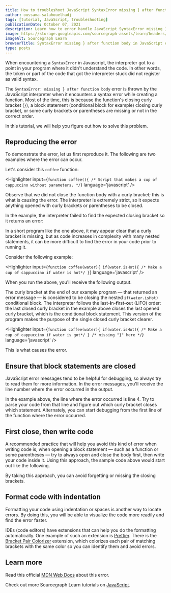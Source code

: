 ```yaml
---
title: How to troubleshoot JavaScript SyntaxError missing } after function body
author: oussama-salahouelhadj
tags: [tutorial, JavaScript, troubleshooting]
publicationDate: October 07, 2021
description: Learn how to error handle JavaScript SyntaxError missing } after function body
image: https://storage.googleapis.com/sourcegraph-assets/learn/headers/sourcegraph-learn-header.png
imageAlt: Sourcegraph Learn
browserTitle: SyntaxError missing } after function body in JavaScript error handling
type: posts
---
```


When encountering a `SyntaxError` in Javascript, the interpreter got to a point in your program where it didn't understand the code. In other words, the token or part of the code that got the interpreter stuck did not register as valid syntax.

The `SyntaxError: missing } after function body` error is thrown by the JavaScript interpreter when it encounters a syntax error while creating a function. Most of the time, this is because the function's closing curly bracket (`}`), a block statement (conditional block for example) closing curly bracket, or some curly brackets or parentheses are missing or not in the correct order.

In this tutorial, we will help you figure out how to solve this problem.

## Reproducing the error

To demonstrate the error, let us first reproduce it. The following are two examples where the error can occur.

Let's consider this `coffee` function:

<Highlighter
input={`function coffee(){
  /* Script that makes a cup of cappuccino
   without parameters. */`}
language='javascript'
/>

Observe that we did not close the function body with a curly bracket; this is what is causing the error. The interpreter is extremely strict, so it expects anything opened with curly brackets or parentheses to be closed.

In the example, the interpreter failed to find the expected closing bracket so it returns an error:

<Highlighter
input='Uncaught SyntaxError: missing } after function body 4:0
note: { opened at line 1, column 16'
language='javascript'
/>

In a short program like the one above, it may appear clear that a curly bracket is missing, but as code increases in complexity with many nested statements, it can be more difficult to find the error in your code prior to running it. 

Consider the following example:

<Highlighter
input={`function coffee(water){
    if(water.isHot){
        /* Make a cup of cappuccino
        if water is hot*/
}`}
language='javascript'
/>

When you run the above, you'll receive the following output.

<Highlighter
input='Uncaught SyntaxError: missing } after function body 6:0
note: { opened at line 1, column 27'
language='bash'
/>

The curly bracket at the end of our example program — that returned an error message — is considered to be closing the nested `if(water.isHot)` conditional block. The interpreter follows the **l**ast-**i**n-**f**irst-**o**ut (LIFO) order: the last closed curly bracket in the example above closes the last opened curly bracket, which is the conditional block statement. This version of the program makes the purpose of the single closed curly bracket clearer.

<Highlighter
input={`function coffee(water){
    if(water.isHot){
        /* Make a cup of cappuccino
        if water is got*/
    }
/* missing "}" here */`}
language='javascript'
/>

This is what causes the error.

## Ensure that block statements are closed

JavaScript error messages tend to be helpful for debugging, so always try to read them for more information. In the error messages, you'll receive the line number where the error occurred in the output.

<Highlighter
input='Uncaught SyntaxError: missing } after function body 4:0
note: { opened at line 1, column 16'
language='bash'
/>

In the example above, the line where the error occurred is line 4. Try to parse your code from that line and figure out which curly bracket closes which statement. Alternately, you can start debugging from the first line of the function where the error occurred.

## First close, then write code

A recommended practice that will help you avoid this kind of error when writing code is, when opening a block statement — such as a function or some parentheses — try to always open and close the body first, then write your code inside it. Using this approach, the sample code above would start out like the following.

<Highlighter
input='function coffee() {}'
language='javascript'
/>

By taking this approach, you can avoid forgetting or missing the closing brackets.

## Format code with indentation

Formatting your code using indentation or spaces is another way to locate errors. By doing this, you will be able to visualize the code more readily and find the error faster.

IDEs (code editors) have extensions that can help you do the formatting automatically. One example of such an extension is [Prettier](https://prettier.io/). There is the [Bracket Pair Colorizer](https://marketplace.visualstudio.com/items?itemName=CoenraadS.bracket-pair-colorizer-2) extension, which colorizes each pair of matching brackets with the same color so you can identify them and avoid errors.

## Learn more

Read this official [MDN Web Docs](https://developer.mozilla.org/en-US/docs/Web/JavaScript/Reference/Errors/Missing_curly_after_function_body) about this error.

<SourcegraphSearch query="SyntaxError: missing } after function body" patternType="literal"/>

Check out more Sourcegraph Learn tutorials on [JavaScript](https://learn.sourcegraph.com/tags/javascript).
